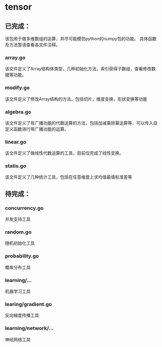 # tensor
## 已完成：
该包用于做多维数组的运算，并尽可能模仿python的numpy包的功能。
具体函数及方法暂请查看各文件注释。
### array.go
该文件定义了Array结构体类型，几种初始化方法，索引获得子数组，查看修改数据等功能。
### modify.go
该文件定义了修改Array结构的方法，包括切片，维度变换，形状变换等功能
### algebra.go
该文件定义了有广播功能的代数运算的方法，包括加减乘除幂运算等，可以传入自定义函数进行带广播功能的运算。
### linear.go
该文件定义了做线性代数运算的工具，目前仅完成了线性变换。
### statis.go
该文件定义了几种统计工具，包括在任意维度上求均值最值标准差等
## 待完成：
### concurrency.go
并发支持工具
### random.go
随机初始化工具
### probability.go
概率分布工具
### learning/...
机器学习工具
### learing/gradient.go
反向梯度传播工具
### learning/network/...
神经网络工具